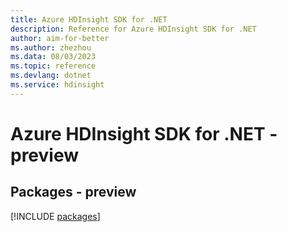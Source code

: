 ```yaml
---
title: Azure HDInsight SDK for .NET
description: Reference for Azure HDInsight SDK for .NET
author: aim-for-better
ms.author: zhezhou
ms.data: 08/03/2023
ms.topic: reference
ms.devlang: dotnet
ms.service: hdinsight
---
```

# Azure HDInsight SDK for .NET - preview
## Packages - preview
[!INCLUDE [packages](hdinsight-index.md)]